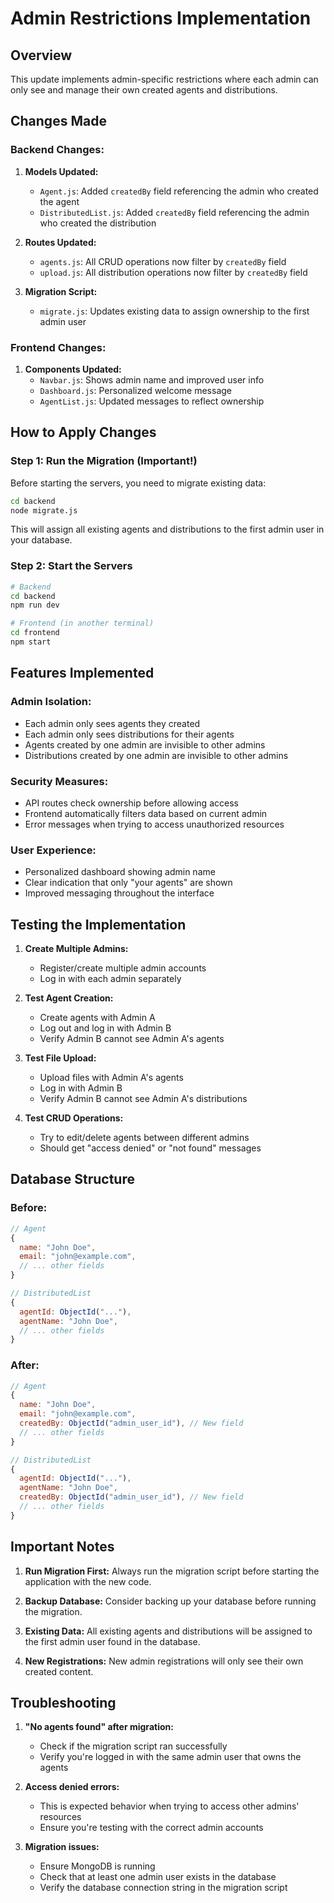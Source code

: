 # Admin Restrictions Implementation

## Overview
This update implements admin-specific restrictions where each admin can only see and manage their own created agents and distributions.

## Changes Made

### Backend Changes:
1. **Models Updated:**
   - `Agent.js`: Added `createdBy` field referencing the admin who created the agent
   - `DistributedList.js`: Added `createdBy` field referencing the admin who created the distribution

2. **Routes Updated:**
   - `agents.js`: All CRUD operations now filter by `createdBy` field
   - `upload.js`: All distribution operations now filter by `createdBy` field

3. **Migration Script:**
   - `migrate.js`: Updates existing data to assign ownership to the first admin user

### Frontend Changes:
1. **Components Updated:**
   - `Navbar.js`: Shows admin name and improved user info
   - `Dashboard.js`: Personalized welcome message
   - `AgentList.js`: Updated messages to reflect ownership

## How to Apply Changes

### Step 1: Run the Migration (Important!)
Before starting the servers, you need to migrate existing data:

```bash
cd backend
node migrate.js
```

This will assign all existing agents and distributions to the first admin user in your database.

### Step 2: Start the Servers
```bash
# Backend
cd backend
npm run dev

# Frontend (in another terminal)
cd frontend
npm start
```

## Features Implemented

### Admin Isolation:
- Each admin only sees agents they created
- Each admin only sees distributions for their agents
- Agents created by one admin are invisible to other admins
- Distributions created by one admin are invisible to other admins

### Security Measures:
- API routes check ownership before allowing access
- Frontend automatically filters data based on current admin
- Error messages when trying to access unauthorized resources

### User Experience:
- Personalized dashboard showing admin name
- Clear indication that only "your agents" are shown
- Improved messaging throughout the interface

## Testing the Implementation

1. **Create Multiple Admins:**
   - Register/create multiple admin accounts
   - Log in with each admin separately

2. **Test Agent Creation:**
   - Create agents with Admin A
   - Log out and log in with Admin B
   - Verify Admin B cannot see Admin A's agents

3. **Test File Upload:**
   - Upload files with Admin A's agents
   - Log in with Admin B
   - Verify Admin B cannot see Admin A's distributions

4. **Test CRUD Operations:**
   - Try to edit/delete agents between different admins
   - Should get "access denied" or "not found" messages

## Database Structure

### Before:
```javascript
// Agent
{
  name: "John Doe",
  email: "john@example.com",
  // ... other fields
}

// DistributedList
{
  agentId: ObjectId("..."),
  agentName: "John Doe",
  // ... other fields
}
```

### After:
```javascript
// Agent
{
  name: "John Doe",
  email: "john@example.com",
  createdBy: ObjectId("admin_user_id"), // New field
  // ... other fields
}

// DistributedList
{
  agentId: ObjectId("..."),
  agentName: "John Doe",
  createdBy: ObjectId("admin_user_id"), // New field
  // ... other fields
}
```

## Important Notes

1. **Run Migration First:** Always run the migration script before starting the application with the new code.

2. **Backup Database:** Consider backing up your database before running the migration.

3. **Existing Data:** All existing agents and distributions will be assigned to the first admin user found in the database.

4. **New Registrations:** New admin registrations will only see their own created content.

## Troubleshooting

1. **"No agents found" after migration:**
   - Check if the migration script ran successfully
   - Verify you're logged in with the same admin user that owns the agents

2. **Access denied errors:**
   - This is expected behavior when trying to access other admins' resources
   - Ensure you're testing with the correct admin accounts

3. **Migration issues:**
   - Ensure MongoDB is running
   - Check that at least one admin user exists in the database
   - Verify the database connection string in the migration script
